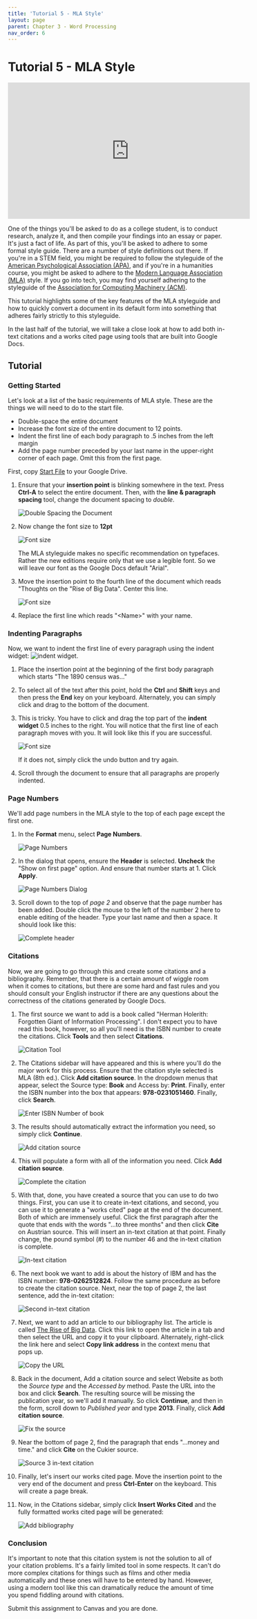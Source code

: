 ```yaml
---
title: 'Tutorial 5 - MLA Style'
layout: page
parent: Chapter 3 - Word Processing
nav_order: 6
---
```


Tutorial 5 - MLA Style
======================

<iframe width="560" height="315" src="https://www.youtube.com/embed/iagAmTaNmUo" frameborder="0" allow="accelerometer; autoplay; clipboard-write; encrypted-media; gyroscope; picture-in-picture" allowfullscreen></iframe>

One of the things you'll be asked to do as a college student, is to
conduct research, analyze it, and then compile your findings into an essay or paper. It's just a fact of life. As part of this, you'll be asked to adhere to some formal
style guide. There are a number of style definitions out there. If
you're in a STEM field, you might be required to follow the styleguide
of the [American Psychological Association (APA)](https://apastyle.apa.org/), and if you're in a
humanities course, you might be asked to adhere to the [Modern Language
Association (MLA)](https://style.mla.org/) style. If you go into tech, you may find yourself adhering to the styleguide of the [Association for Computing Machinery (ACM)](https://www.acm.org/publications/authors/reference-formatting).

This tutorial highlights some of the key features of the MLA styleguide
and how to quickly convert a document in its default form into
something that adheres fairly strictly to this styleguide.

In the last half of the tutorial, we will take a close look at how to add both in-text citations and a works cited page using tools that are built into Google Docs.

Tutorial
--------

### Getting Started

Let's look at a list of the basic requirements of MLA style. These are
the things we will need to do to the start file.

-   Double-space the entire document
-   Increase the font size of the entire document to 12 points.
-   Indent the first line of each body paragraph to .5 inches from the
    left margin
-   Add the page number preceded by your last name in the upper-right
    corner of each page. Omit this from the first page.

First, copy [Start File](https://bit.ly/3knis33) to your Google Drive.

1.  Ensure that your **insertion point** is blinking somewhere in the text. Press **Ctrl-A** to select the entire document. Then, with the **line & paragraph spacing** tool, change the document spacing to *double*.

    ![Double Spacing the Document](images/tutorial5/1.png)

1. Now change the font size to **12pt**

    ![Font size](images/tutorial5/2.png)

    The MLA styleguide makes no specific recommendation on typefaces. Rather the new editions require only that we use a legible font. So we will leave our font as the Google Docs default "Arial".

1. Move the insertion point to the fourth line of the document which reads "Thoughts on the "Rise of Big Data". Center this line.

    ![Font size](images/tutorial5/3.png)

1. Replace the first line which reads "&lt;Name&gt;" with your name.

### Indenting Paragraphs

Now, we want to indent the first line of every paragraph using the indent widget: ![indent widget](images/tutorial5/widget.png).

1. Place the insertion point at the beginning of the first body paragraph which starts "The 1890 census was..."

1. To select all of the text after this point, hold the **Ctrl** and **Shift** keys and then press the **End** key on your keyboard. Alternately, you can simply click and drag to the bottom of the document.

1. This is tricky. You have to click and drag the top part of the **indent widget** 0.5 inches to the right. You will notice that the first line of each paragraph moves with you. It will look like this if you are successful.

    ![Font size](images/tutorial5/4.png)

    If it does not, simply click the undo button and try again.

1. Scroll through the document to ensure that all paragraphs are properly indented.

### Page Numbers

We'll add page numbers in the MLA style to the top of each page except the first one.

1. In the **Format** menu, select **Page Numbers**.

    ![Page Numbers](images/tutorial5/5.png)

1. In the dialog that opens, ensure the **Header** is selected. **Uncheck** the "Show on first page" option. And ensure that number starts at 1. Click **Apply**.

    ![Page Numbers Dialog](images/tutorial5/6.png)

1. Scroll down to the top of _page 2_ and observe that the page number has been added. Double click the mouse to the left of the number 2 here to enable editing of the header. Type your last name and then a space. It should look like this:

    ![Complete header](images/tutorial5/7.png)

### Citations

Now, we are going to go through this and create some citations and a
bibliography. Remember, that there is a certain amount of wiggle room
when it comes to citations, but there are some hard and fast rules and
you should consult your English instructor if there are any questions
about the correctness of the citations generated by Google Docs.

1. The first source we want to add is a book called "Herman Holerith: Forgotten Giant of Information Processing". I don't expect you to have read this book, however, so all you'll need is the ISBN number to create the citations. Click **Tools** and then select **Citations**.

    ![Citation Tool](images/tutorial5/8.png)

1. The Citations sidebar will have appeared and this is where you'll do the major work for this process. Ensure that the citation style selected is MLA (8th ed.). Click **Add citation source**. In the dropdown menus that appear, select the Source type: **Book** and Access by: **Print**. Finally, enter the ISBN number into the box that appears: **978-0231051460**. Finally, click **Search**.

    ![Enter ISBN Number of book](images/tutorial5/9.png)

1. The results should automatically extract the information you need, so simply click **Continue**.

    ![Add citation source](images/tutorial5/10.png)

1. This will populate a form with all of the information you need. Click **Add citation source**. 

    ![Complete the citation](images/tutorial5/11.png)

1. With that, done, you have created a source that you can use to do two things. First, you can use it to create in-text citations, and second, you can use it to generate a "works cited" page at the end of the document. Both of which are immensely useful. Click the first paragraph after the quote that ends with the words "...to three months" and then click **Cite** on Austrian source. This will insert an in-text citation at that point. Finally change, the pound symbol (#) to the number 46 and the in-text citation is complete.

    ![In-text citation](images/tutorial5/12.png)

1. The next book we want to add is about the history of IBM and has the ISBN number: **978-0262512824**. Follow the same procedure as before to create the citation source. Next, near the top of page 2, the last sentence, add the in-text citation:

    ![Second in-text citation](images/tutorial5/14.png)

1. Next, we want to add an article to our bibliography list. The article is called [The Rise of Big Data](https://www.foreignaffairs.com/articles/2013-04-03/rise-big-data). Click this link to open the article in a tab and then select the URL and copy it to your clipboard. Alternately, right-click the link here and select **Copy link address** in the context menu that pops up.

    ![Copy the URL](images/tutorial5/15.png)

1. Back in the document, Add a citation source and select Website as both the *Source type* and the *Accessed by* method. Paste the URL into the box and click **Search**. The resulting source will be missing the publication year, so we'll add it manually. So click **Continue**, and then in the form, scroll down to *Published year* and type **2013**. Finally, click **Add citation source**.

    ![Fix the source](images/tutorial5/16.png)

1. Near the bottom of page 2, find the paragraph that ends "...money and time." and click **Cite** on the Cukier source.

    ![Source 3 in-text citation](images/tutorial5/17.png)

1. Finally, let's insert our works cited page. Move the insertion point to the very end of the document and press **Ctrl-Enter** on the keyboard. This will create a page break.

1. Now, in the Citations sidebar, simply click **Insert Works Cited** and the fully formatted works cited page will be generated:

    ![Add bibliography](images/tutorial5/18.png)

### Conclusion

It's important to note that this citation system is not the solution to all of your citation problems. It's a fairly limited tool in some respects. It can't do more complex citations for things such as films and other media automatically and these ones will have to be entered by hand. However, using a modern tool like this can dramatically reduce the amount of time you spend fiddling around with citations.

Submit this assignment to Canvas and you are done.
